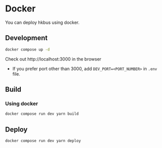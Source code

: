 # Docker

You can deploy hkbus using docker.

## Development

```bash
docker compose up -d
```

Check out http://localhost:3000 in the browser

* If you prefer port other than 3000, add `DEV_PORT=<PORT_NUMBER>` in `.env` file.

## Build

### Using docker

```bash
docker compose run dev yarn build
```

## Deploy

```bash
docker compose run dev yarn deploy
```
